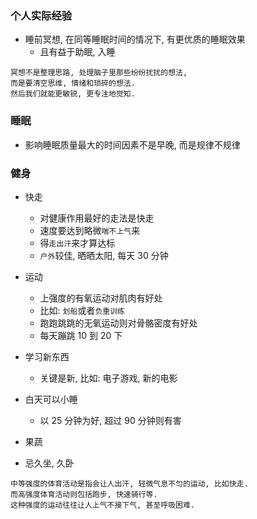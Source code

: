 ### 个人实际经验

- 睡前冥想, 在同等睡眠时间的情况下, 有更优质的睡眠效果
  - 且有益于助眠, 入睡

```
冥想不是整理思路, 处理脑子里那些纷纷扰扰的想法,
而是要清空思维, 情绪和琐碎的想法.
然后我们就能更敏锐, 更专注地觉知.
```

### 睡眠

- 影响睡眠质量最大的时间因素不是早晚, 而是规律不规律

### 健身

- 快走
  - 对健康作用最好的走法是快走
  - 速度要达到略微`喘不上气`来
  - 得`走出汗`来才算达标
  - `户外`较佳, 晒晒太阳, 每天 30 分钟

- 运动
  - 上强度的有氧运动对肌肉有好处
  - 比如: `划船`或者`负重训练`
  - 跑跑跳跳的无氧运动则对骨骼密度有好处
  - 每天蹦跳 10 到 20 下

- 学习新东西
  - 关键是新, 比如: 电子游戏, 新的电影

- 白天可以小睡
  - 以 25 分钟为好, 超过 90 分钟则有害

- 果蔬

- 忌久坐, 久卧

```
中等强度的体育活动是指会让人出汗, 轻微气息不匀的运动, 比如快走.
而高强度体育活动则包括跑步, 快速骑行等.
这种强度的运动往往让人上气不接下气, 甚至呼吸困难.
```
